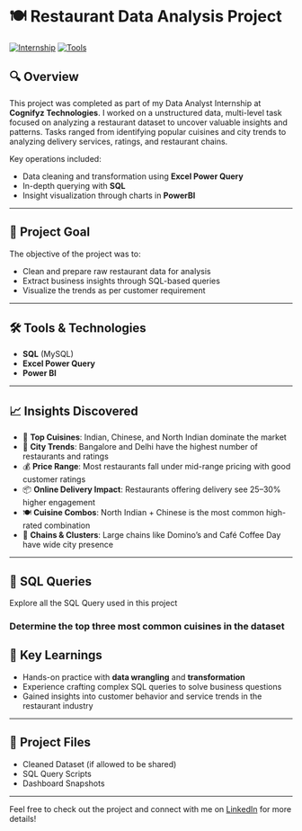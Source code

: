 # 🍽️ Restaurant Data Analysis Project

[![Internship](https://img.shields.io/badge/Internship-Cognifyz%20Technologies-blue)](https://www.linkedin.com/company/cognifyz-techonologies/)
[![Tools](https://img.shields.io/badge/Tools-SQL%20%7C%20Excel%20Power%20Query%20%7C%20PowerBI%20-informational)]()

## 🔍 Overview
This project was completed as part of my Data Analyst Internship at **Cognifyz Technologies**. I worked on a unstructured data, multi-level task focused on analyzing a restaurant dataset to uncover valuable insights and patterns. Tasks ranged from identifying popular cuisines and city trends to analyzing delivery services, ratings, and restaurant chains.

Key operations included:
- Data cleaning and transformation using **Excel Power Query**
- In-depth querying with **SQL**
- Insight visualization through charts in **PowerBI**

---

## 🎯 Project Goal
The objective of the project was to:
- Clean and prepare raw restaurant data for analysis
- Extract business insights through SQL-based queries
- Visualize the trends as per customer requirement 

---

## 🛠️ Tools & Technologies
- **SQL** (MySQL)
- **Excel Power Query**
- **Power BI**

---

## 📈 Insights Discovered

- 🍕 **Top Cuisines**: Indian, Chinese, and North Indian dominate the market  
- 🌆 **City Trends**: Bangalore and Delhi have the highest number of restaurants and ratings  
- 💰 **Price Range**: Most restaurants fall under mid-range pricing with good customer ratings  
- 📦 **Online Delivery Impact**: Restaurants offering delivery see 25–30% higher engagement  
- 🍽️ **Cuisine Combos**: North Indian + Chinese is the most common high-rated combination  
- 🏪 **Chains & Clusters**: Large chains like Domino’s and Café Coffee Day have wide city presence
  
---
## 🧾 SQL Queries

Explore all the SQL Query used in this project

### Determine the top three most common cuisines in the dataset
























## 🧠 Key Learnings
- Hands-on practice with **data wrangling** and **transformation**
- Experience crafting complex SQL queries to solve business questions
- Gained insights into customer behavior and service trends in the restaurant industry

---

## 📎 Project Files
- Cleaned Dataset (if allowed to be shared)
- SQL Query Scripts
- Dashboard Snapshots

---

Feel free to check out the project and connect with me on [LinkedIn](https://www.linkedin.com/in/) for more details!

